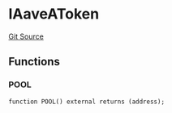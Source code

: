 # IAaveAToken
[Git Source](https://github.com/Swivel-Finance/illuminate/blob/756f41d3de7041d0b83523598284cee2b14c535e/src/interfaces/IAaveAToken.sol)


## Functions
### POOL


```solidity
function POOL() external returns (address);
```

